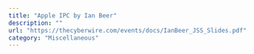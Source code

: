 ```yaml
---
title: "Apple IPC by Ian Beer"
description: ""
url: "https://thecyberwire.com/events/docs/IanBeer_JSS_Slides.pdf"
category: "Miscellaneous"
---
```

